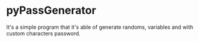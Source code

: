 # pyPassGenerator

It's a simple program that it's able of generate randoms, variables and with custom characters password.
